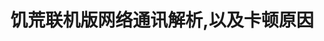 ---
title: 饥荒联机版网络通讯解析,以及卡顿原因
banner_img: /img/lycorisrecoil_4.png
tags: 
    - 饥荒联机版
    - 饥荒
    - 网络通讯
    - 模组
categories: 
    - 饥荒联机版
---